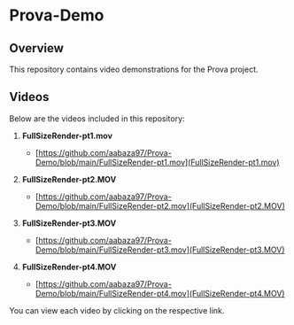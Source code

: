 # Prova-Demo

## Overview
This repository contains video demonstrations for the Prova project.

## Videos
Below are the videos included in this repository:

1. **FullSizeRender-pt1.mov**
   - [https://github.com/aabaza97/Prova-Demo/blob/main/FullSizeRender-pt1.mov](FullSizeRender-pt1.mov)

2. **FullSizeRender-pt2.MOV**
   - [https://github.com/aabaza97/Prova-Demo/blob/main/FullSizeRender-pt2.mov](FullSizeRender-pt2.MOV)

3. **FullSizeRender-pt3.MOV**
   - [https://github.com/aabaza97/Prova-Demo/blob/main/FullSizeRender-pt3.mov](FullSizeRender-pt3.MOV)

4. **FullSizeRender-pt4.MOV**
   - [https://github.com/aabaza97/Prova-Demo/blob/main/FullSizeRender-pt4.mov](FullSizeRender-pt4.MOV)

You can view each video by clicking on the respective link.
